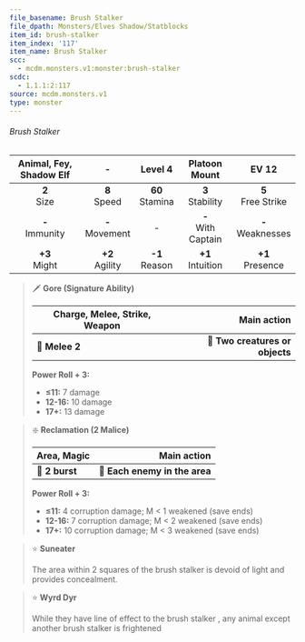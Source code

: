 ```yaml
---
file_basename: Brush Stalker
file_dpath: Monsters/Elves Shadow/Statblocks
item_id: brush-stalker
item_index: '117'
item_name: Brush Stalker
scc:
  - mcdm.monsters.v1:monster:brush-stalker
scdc:
  - 1.1.1:2:117
source: mcdm.monsters.v1
type: monster
---
```


###### Brush Stalker

| Animal, Fey, Shadow Elf |          -          |       Level 4       |      Platoon Mount      |         EV 12          |
| :---------------------: | :-----------------: | :-----------------: | :---------------------: | :--------------------: |
|     **2**<br/> Size     |  **8**<br/> Speed   | **60**<br/> Stamina |  **3**<br/> Stability   | **5**<br/> Free Strike |
|   **-**<br/> Immunity   | **-**<br/> Movement |          -          | **-**<br/> With Captain | **-**<br/> Weaknesses  |
|    **+3**<br/> Might    | **+2**<br/> Agility | **-1**<br/> Reason  |  **+1**<br/> Intuition  |  **+1**<br/> Presence  |

<!-- -->
> 🗡 **Gore (Signature Ability)**
>
> | **Charge, Melee, Strike, Weapon** |                 **Main action** |
> | --------------------------------- | ------------------------------: |
> | **📏 Melee 2**                    | **🎯 Two creatures or objects** |
>
> **Power Roll + 3:**
>
> - **≤11:** 7 damage
> - **12-16:** 10 damage
> - **17+:** 13 damage

<!-- -->
> ❇️ **Reclamation (2 Malice)**
>
> | **Area, Magic** |               **Main action** |
> | --------------- | ----------------------------: |
> | **📏 2 burst**  | **🎯 Each enemy in the area** |
>
> **Power Roll + 3:**
>
> - **≤11:** 4 corruption damage; M < 1 weakened (save ends)
> - **12-16:** 7 corruption damage; M < 2 weakened (save ends)
> - **17+:** 10 corruption damage; M < 3 weakened (save ends)

<!-- -->
> ⭐️ **Suneater**
>
> The area within 2 squares of the brush stalker is devoid of light and provides concealment.

<!-- -->
> ⭐️ **Wyrd Dyr**
>
> While they have line of effect to the brush stalker , any animal except another brush stalker is frightened
